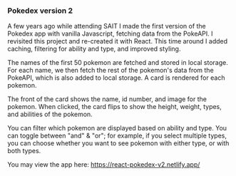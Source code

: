 ### Pokedex version 2

A few years ago while attending SAIT I made the first version of the Pokedex app with vanilla Javascript, fetching data from the PokeAPI. I revisited this project and re-created it with React. This time around I added caching, filtering for ability and type, and improved styling.

The names of the first 50 pokemon are fetched and stored in local storage. For each name, we then fetch the rest of the pokemon's data from the PokeAPI, which is also added to local storage. A card is rendered for each pokemon.

The front of the card shows the name, id number, and image for the pokemon. When clicked, the card flips to show the height, weight, types, and abilities of the pokemon.

You can filter which pokemon are displayed based on ability and type. You can toggle between "and" & "or"; for example, if you select multiple types, you can choose whether you want to see pokemon with either type, or with both types.

You may view the app here: https://react-pokedex-v2.netlify.app/
